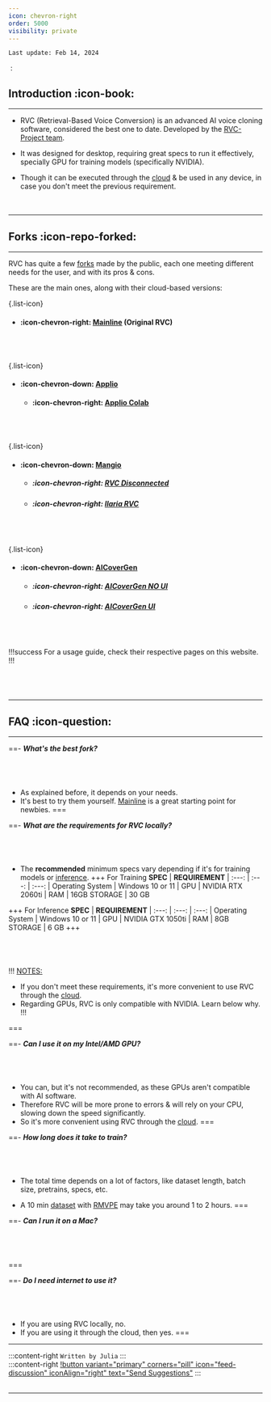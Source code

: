 ```yaml
---
icon: chevron-right
order: 5000
visibility: private
---
```


``Last update: Feb 14, 2024``

‎
:   ‎

## Introduction :icon-book:
***
- RVC (Retrieval-Based Voice Conversion) is an advanced AI voice cloning software, considered the best one to date. Developed by the <u>[RVC-Project team](https://github.com/RVC-Project/Retrieval-based-Voice-Conversion-WebUI)</u>.

- It was designed for desktop, requiring great specs to run it effectively, specially GPU for training models (specifically NVIDIA).

- Though it can be executed through the <u>[cloud](https://aihubdocs.github.io/en/other/glossary/#cloud-based)</u> & be used in any device, in case you don't meet the previous requirement.        
‎       
‎       
***
## Forks :icon-repo-forked:
***

RVC has quite a few <U>[forks](https://aihubdocs.github.io/en/other/glossary/#fork)</u> made by the public, each one meeting different needs for the user, and with its pros & cons.     

These are the main ones, along with their cloud-based versions:       

{.list-icon}
- #### :icon-chevron-right: <u>[Mainline](https://github.com/RVC-Project/Retrieval-based-Voice-Conversion-WebUI)</u> (Original RVC)
###### ‎    
{.list-icon}
- #### :icon-chevron-down: <u>[Applio](https://applio.org/)</u>
    - #### :icon-chevron-right: <u>[Applio Colab](https://colab.research.google.com/github/iahispano/applio/blob/master/assets/Applio.ipynb)</u>
###### ‎   
{.list-icon}
- #### :icon-chevron-down: <u>[Mangio](https://github.com/Mangio621/Mangio-RVC-Fork)</u>
    - ##### :icon-chevron-right: <u>[RVC Disconnected]()</u>
    - ##### :icon-chevron-right: <u>[Ilaria RVC]()</u>
###### ‎  
{.list-icon} 
- #### :icon-chevron-down: <u>[AICoverGen](https://github.com/SociallyIneptWeeb/AICoverGen)</u>     
    - ##### :icon-chevron-right: <u>[AICoverGen NO UI](https://colab.research.google.com/drive/1u1brjK8IZt647UsbZuGYfW29oFM2I4tk?usp%3Dsharing&sa=D&source=editors&ust=1704303145687891&usg=AOvVaw3M9tmokG80RXF-GD1LJqCL)</u>
    - ##### :icon-chevron-right: <u>[AICoverGen UI]()</u>

###### ‎   
!!!success
For a usage guide, check their respective pages on this website.
!!!
###### ‎       


***
## FAQ :icon-question:
***

==- ***What's the best fork?***
###### ‎       
- As explained before, it depends on your needs.        
- It's best to try them yourself. <u>[Mainline](https://aihubdocs.github.io/en/rvc/local/mainline/)</u> is a great starting point for newbies.
===

==- ***What are the requirements for RVC locally?***
###### ‎      
- The **recommended** minimum specs vary depending if it's for training models or <u>[inference](https://aihubdocs.github.io/en/other/glossary/#inference)</u>.
+++ For Training
**SPEC** | **REQUIREMENT** | 
:---: | :---: | :---: |
Operating System | Windows 10 or 11 | 
GPU | NVIDIA RTX 2060ti | 
RAM | 16GB
STORAGE | 30 GB

+++ For Inference
**SPEC** | **REQUIREMENT** | 
:---: | :---: | :---: |
Operating System | Windows 10 or 11 | 
GPU | NVIDIA GTX 1050ti | 
RAM | 8GB
STORAGE | 6 GB
+++
###### ‎    
!!! <u>NOTES:</u>
- If you don't meet these requirements, it's more convenient to use RVC through the <u>[cloud](https://aihubdocs.github.io/en/other/glossary/#cloud-based)</u>.
- Regarding GPUs, RVC is only compatible with NVIDIA. Learn below why.
!!!

=== 

==- ***Can I use it on my Intel/AMD GPU?***
###### ‎  
- You can, but it's not recommended, as these GPUs aren't compatible with AI software.
- Therefore RVC will be more prone to errors & will rely on your CPU, slowing down the speed significantly.
- So it's more convenient using RVC through the <u>[cloud](https://aihubdocs.github.io/en/other/glossary/#cloud-based)</u>.
=== 

==- ***How long does it take to train?***
###### ‎      
- The total time depends on a lot of factors, like dataset length, batch size, pretrains, specs, etc.

- A 10 min <u>[dataset](https://aihubdocs.github.io/en/vocal-isolation--datasets/datasets/)</u> with <u>[RMVPE](https://aihubdocs.github.io/en/rvc-resources/inference-settings/#pitch-extraction-algorithm)</u> may take you around 1 to 2 hours.
=== 

==- ***Can I run it on a Mac?***
###### ‎      
===

==- ***Do I need internet to use it?***
###### ‎      
- If you are using RVC locally, no.
- If you are using it through the cloud, then yes.
===

***
:::content-right
`Written by Julia`
:::
‎    
:::content-right
[!button variant="primary" corners="pill" icon="feed-discussion" iconAlign="right" text="Send Suggestions"](http://aihubdocs.github.io/en/#contributions)
:::
‎  
‎      
***
